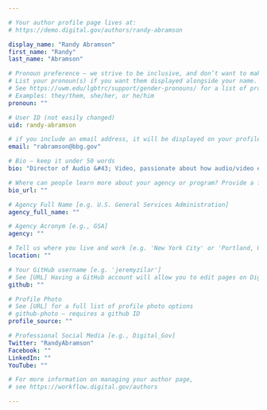 ```yaml
---

# Your author profile page lives at:
# https://demo.digital.gov/authors/randy-abramson

display_name: "Randy Abramson"
first_name: "Randy"
last_name: "Abramson"

# Pronoun preference — we strive to be inclusive, and don’t want to make assumptions on a person’s first name (be it a gender-neutral name, or is one more common in languages other than English). Learn more http://www.MyPronouns.org
# List your pronoun(s) if you want them displayed alongside your name. Leave it blank and we'll use just your name.
# See https://uwm.edu/lgbtrc/support/gender-pronouns/ for a list of pronouns
# Examples: they/them, she/her, or he/him
pronoun: ""

# User ID (not easily changed)
uid: randy-abramson

# if you include an email address, it will be displayed on your profile page
email: "rabramson@bbg.gov"

# Bio — keep it under 50 words
bio: "Director of Audio &#43; Video, passionate about how audio/video experiences evolve on social/mobile platforms. Formerly from @Discovery, @Newsweek, @njdotcom."

# Where can people learn more about your agency or program? Provide a full URL [e.g. 'https://www.example.gov/']
bio_url: ""

# Agency Full Name [e.g. U.S. General Services Administration]
agency_full_name: ""

# Agency Acronym [e.g., GSA]
agency: ""

# Tell us where you live and work [e.g. 'New York City' or 'Portland, OR']
location: ""

# Your GitHub username [e.g. 'jeremyzilar']
# See [URL] Having a GitHub account will allow you to edit pages on DigitalGov. The image used in your GitHub account can also be used to populate your digital.gov profile photo.
github: ""

# Profile Photo
# See [URL] for a full list of profile photo options
# github-photo — requires a github ID
profile_source: ""

# Professional Social Media [e.g., Digital_Gov]
Twitter: "RandyAbramson"
Facebook: ""
LinkedIn: ""
YouTube: ""

# For more information on managing your author page,
# see https://workflow.digital.gov/authors

---
```

